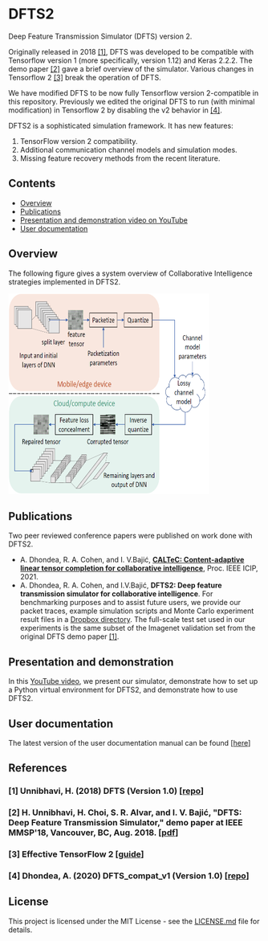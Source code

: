 # DFTS2
Deep Feature Transmission Simulator (DFTS) version 2.

Originally released in 2018 [[1]](#references), DFTS was developed to be compatible with Tensorflow version 1 (more specifically, version 1.12) and Keras 2.2.2. The demo paper [[2]](#references) gave a brief overview of the simulator. Various changes in Tensorflow 2 [[3]](#references) break the operation of DFTS. 

We have modified DFTS to be now fully Tensorflow version 2-compatible in this repository. Previously we edited the original DFTS to run (with minimal modification) in Tensorflow 2 by disabling the v2 behavior in [[4]](#references). 

DFTS2 is a sophisticated simulation framework. It has new features:
1. TensorFlow version 2 compatibility.
2. Additional communication channel models and simulation modes.
3. Missing feature recovery methods from the recent literature.

## Contents
- [Overview](#overview)
- [Publications](#publications)
- [Presentation and demonstration video on YouTube](#presentation-and-demonstration)
- [User documentation](#user-documentation)

## Overview
The following figure gives a system overview of Collaborative Intelligence strategies implemented in DFTS2.

<img src="https://github.com/AshivDhondea/dfts2_user_doc/blob/main/Figures/sytemoverviewclipped.png" width="400" height="400">

## Publications
Two peer reviewed conference papers were published on work done with DFTS2.
* A. Dhondea, R. A. Cohen, and I. V.Bajić, [**CALTeC: Content-adaptive linear tensor completion for collaborative intelligence**](https://ieeexplore.ieee.org/document/9506372), Proc. IEEE ICIP, 2021.
* A. Dhondea, R. A. Cohen, and I.V.Bajić, **DFTS2: Deep feature transmission simulator for collaborative intelligence**.
For benchmarking purposes and to assist future users, we provide our packet traces, example simulation scripts and Monte Carlo experiment result files in a [Dropbox directory](https://www.dropbox.com/home/MEng_Project/dfts2). The full-scale test set used in our experiments is the same subset of the Imagenet validation set from the original DFTS demo paper [[1]](#references).

## Presentation and demonstration
In this [YouTube video](https://www.youtube.com/watch?v=5dW5i2XeCd0), we present our simulator, demonstrate how to set up a Python virtual environment for DFTS2, and demonstrate how to use DFTS2.

## User documentation
The latest version of the user documentation manual can be found [[here](https://github.com/AshivDhondea/dfts2_user_doc)]

## References
### [1] Unnibhavi, H. (2018) DFTS (Version 1.0) [[repo](https://github.com/SFU-Multimedia-Lab/DFTS)]

### [2] H. Unnibhavi, H. Choi, S. R. Alvar, and I. V. Bajić, "DFTS: Deep Feature Transmission Simulator," demo paper at IEEE MMSP'18, Vancouver, BC, Aug. 2018. [[pdf](https://www.researchgate.net/publication/327477545_DFTS_Deep_Feature_Transmission_Simulator)]  

### [3] Effective TensorFlow 2 [[guide](https://www.tensorflow.org/guide/effective_tf2)]

### [4] Dhondea, A. (2020) DFTS_compat_v1 (Version 1.0) [[repo](https://github.com/AshivDhondea/DFTS_compat_v1)]

## License
This project is licensed under the MIT License - see the [LICENSE.md](https://github.com/AshivDhondea/DFTS2/blob/master/LICENSE) file for details.

